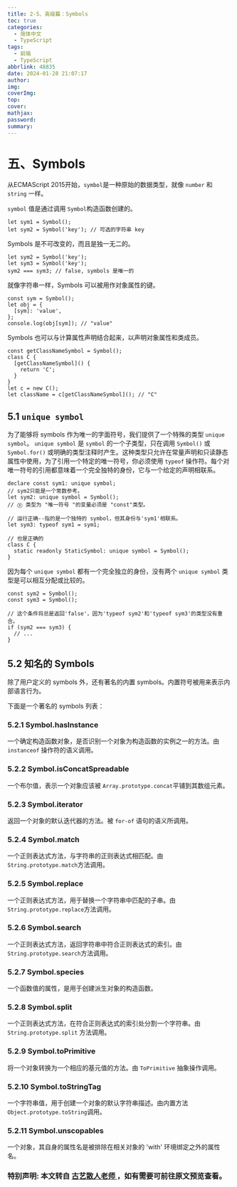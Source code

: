 ```yaml
---
title: 2-5、高级篇：Symbols
toc: true
categories:
  - 简体中文
  - TypeScript
tags:
  - 前端
  - TypeScript
abbrlink: 48835
date: 2024-01-28 21:07:17
author:
img:
coverImg:
top:
cover:
mathjax:
password:
summary:
---
```


# 五、Symbols

从ECMAScript 2015开始，`symbol`是一种原始的数据类型，就像 `number` 和 `string` 一样。

`symbol` 值是通过调用 `Symbol`构造函数创建的。

```tsx
let sym1 = Symbol();
let sym2 = Symbol('key'); // 可选的字符串 key
```

Symbols 是不可改变的，而且是独一无二的。

```tsx
let sym2 = Symbol('key');
let sym3 = Symbol('key');
sym2 === sym3; // false, symbols 是唯一的
```

就像字符串一样，Symbols 可以被用作对象属性的键。

```tsx
const sym = Symbol();
let obj = {
  [sym]: 'value',
};
console.log(obj[sym]); // "value"
```

Symbols 也可以与计算属性声明结合起来，以声明对象属性和类成员。

```tsx
const getClassNameSymbol = Symbol();
class C {
  [getClassNameSymbol]() {
    return 'C';
  }
}
let c = new C();
let className = c[getClassNameSymbol](); // "C"
```

## 5.1 `unique symbol`

为了能够将 symbols 作为唯一的字面符号，我们提供了一个特殊的类型 `unique symbol`。 `unique symbol` 是 `symbol` 的一个子类型，只在调用 `Symbol()` 或 `Symbol.for()` 或明确的类型注释时产生。这种类型只允许在常量声明和只读静态属性中使用，为了引用一个特定的唯一符号，你必须使用 `typeof` 操作符。每个对唯一符号的引用都意味着一个完全独特的身份，它与一个给定的声明相联系。

```tsx
declare const sym1: unique symbol;
// sym2只能是一个常数参考。
let sym2: unique symbol = Symbol();
// Ⓧ 类型为 "唯一符号 "的变量必须是 "const"类型。

// 运行正确--指的是一个独特的 symbol，但其身份与'sym1'相联系。
let sym3: typeof sym1 = sym1;

// 也是正确的
class C {
  static readonly StaticSymbol: unique symbol = Symbol();
}
```

因为每个 `unique symbol` 都有一个完全独立的身份，没有两个 `unique symbol` 类型是可以相互分配或比较的。

```tsx
const sym2 = Symbol();
const sym3 = Symbol();

// 这个条件将总是返回'false'，因为'typeof sym2'和'typeof sym3'的类型没有重合。
if (sym2 === sym3) {
  // ...
}
```

## 5.2 知名的 Symbols

除了用户定义的 symbols 外，还有著名的内置 symbols。内置符号被用来表示内部语言行为。

下面是一个著名的 symbols 列表：

### 5.2.1 Symbol.hasInstance

一个确定构造函数对象，是否识别一个对象为构造函数的实例之一的方法。由 `instanceof` 操作符的语义调用。

### 5.2.2 Symbol.isConcatSpreadable

一个布尔值，表示一个对象应该被 `Array.prototype.concat`平铺到其数组元素。

### 5.2.3 Symbol.iterator

返回一个对象的默认迭代器的方法。被 `for-of` 语句的语义所调用。

### 5.2.4 Symbol.match

一个正则表达式方法，与字符串的正则表达式相匹配。由 `String.prototype.match`方法调用。

### 5.2.5 Symbol.replace

一个正则表达式方法，用于替换一个字符串中匹配的子串。由`String.prototype.replace`方法调用。

### 5.2.6 Symbol.search

一个正则表达式方法，返回字符串中符合正则表达式的索引。由`String.prototype.search`方法调用。

### 5.2.7 Symbol.species

一个函数值的属性，是用于创建派生对象的构造函数。

### 5.2.8 Symbol.split

一个正则表达式方法，在符合正则表达式的索引处分割一个字符串。由 `String.prototype.split` 方法调用。

### 5.2.9 Symbol.toPrimitive

将一个对象转换为一个相应的基元值的方法。由 `ToPrimitive` 抽象操作调用。

### 5.2.10 Symbol.toStringTag

一个字符串值，用于创建一个对象的默认字符串描述。由内置方法`Object.prototype.toString`调用。

### 5.2.11 Symbol.unscopables

一个对象，其自身的属性名是被排除在相关对象的 'with' 环境绑定之外的属性名。

### 特别声明: 本文转自 <a href="https://github.com/lurongtao/TypeScript"> 古艺散人老师 </a>，如有需要可前往原文预览查看。
